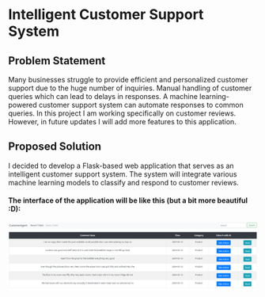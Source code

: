 # Intelligent Customer Support System

## Problem Statement
Many businesses struggle to provide efficient and personalized customer support due to the huge number of inquiries. Manual handling of customer queries which can lead to delays in responses. A machine learning-powered customer support system can automate responses to common queries. In this project I am working specifically on customer reviews. However, in future updates I will add more features to this application.

## Proposed Solution
I decided to develop a Flask-based web application that serves as an intelligent customer support system. The system will integrate various machine learning models to classify and respond to customer reviews.


#### The interface of the application will be like this (but a bit more beautiful :D):

<img src="assets/overview3.png">
